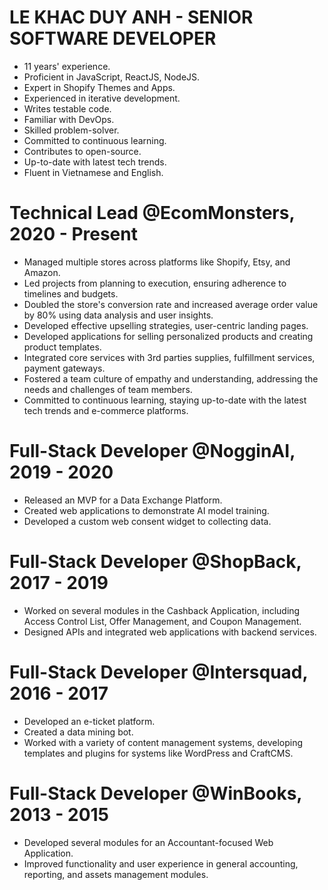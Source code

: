 # LE KHAC DUY ANH - SENIOR SOFTWARE DEVELOPER
- 11 years' experience.
- Proficient in JavaScript, ReactJS, NodeJS.
- Expert in Shopify Themes and Apps.
- Experienced in iterative development.
- Writes testable code.
- Familiar with DevOps.
- Skilled problem-solver.
- Committed to continuous learning.
- Contributes to open-source.
- Up-to-date with latest tech trends.
- Fluent in Vietnamese and English.

# Technical Lead @EcomMonsters, 2020 - Present
- Managed multiple stores across platforms like Shopify, Etsy, and Amazon.
- Led projects from planning to execution, ensuring adherence to timelines and budgets.
- Doubled the store's conversion rate and increased average order value by 80% using data analysis and user insights.
- Developed effective upselling strategies, user-centric landing pages.
- Developed applications for selling personalized products and creating product templates.
- Integrated core services with 3rd parties supplies, fulfillment services, payment gateways.
- Fostered a team culture of empathy and understanding, addressing the needs and challenges of team members.
- Committed to continuous learning, staying up-to-date with the latest tech trends and e-commerce platforms.

# Full-Stack Developer @NogginAI, 2019 - 2020
- Released an MVP for a Data Exchange Platform.
- Created web applications to demonstrate AI model training.
- Developed a custom web consent widget to collecting data.

# Full-Stack Developer @ShopBack, 2017 - 2019
- Worked on several modules in the Cashback Application, including Access Control List, Offer Management, and Coupon Management.
- Designed APIs and integrated web applications with backend services.

# Full-Stack Developer @Intersquad, 2016 - 2017
- Developed an e-ticket platform.
- Created a data mining bot.
- Worked with a variety of content management systems, developing templates and plugins for systems like WordPress and CraftCMS.

# Full-Stack Developer @WinBooks, 2013 - 2015
- Developed several modules for an Accountant-focused Web Application.
- Improved functionality and user experience in general accounting, reporting, and assets management modules.
